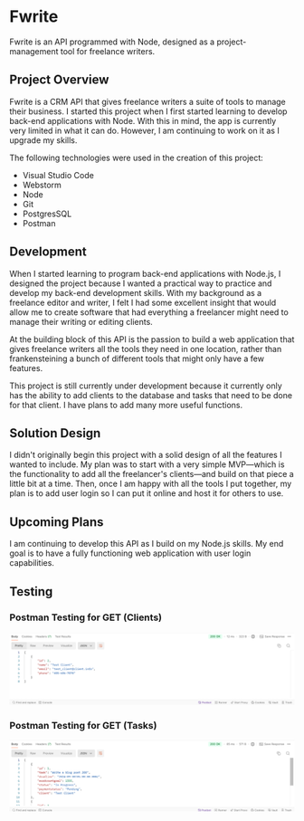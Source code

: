 # Fwrite
Fwrite is an API programmed with Node, designed as a project-management tool for
freelance writers.
## Project Overview
Fwrite is a CRM API that gives freelance writers a suite of tools to manage 
their business. I started this project when I first started learning to 
develop back-end applications with Node. With this in mind, the app is 
currently very limited in what it can do. However, I am continuing to work on it
as I upgrade my skills.

The following technologies were used in the creation of this project:

* Visual Studio Code
* Webstorm
* Node
* Git
* PostgresSQL
* Postman
## Development
When I started learning to program back-end applications with
Node.js, I designed the project because I wanted a practical
way to practice and develop my back-end development skills.
With my background as a freelance editor and writer, I felt
I had some excellent insight that would allow me to create
software that had everything a freelancer might need to 
manage their writing or editing clients.

At the building block of this API is the passion to build
a web application that gives freelance writers all the 
tools they need in one location, rather than frankensteining
a bunch of different tools that might only have a few 
features.

This project is still currently under development because it
currently only has the ability to add clients to the 
database and tasks that need to be done for that client. I 
have plans to add many more useful functions.
## Solution Design
I didn't originally begin this project with a solid design 
of all the features I wanted to include. My plan was to 
start with a very simple MVP—which is the functionality to 
add all the freelancer's clients—and build on that piece 
a little bit at a time. Then, once I am happy with all the 
tools I put together, my plan is to add user login so I can 
put it online and host it for others to use.
## Upcoming Plans
I am continuing to develop this API as I build on my Node.js 
skills. My end goal is to have a fully functioning web 
application with user login capabilities.
## Testing
### Postman Testing for GET (Clients)
![img.png](img.png)
### Postman Testing for GET (Tasks)
![img_1.png](img_1.png)